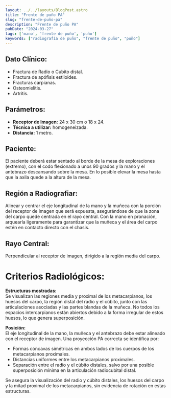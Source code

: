 ```yaml
---
layout: ../../layouts/BlogPost.astro
title: "Frente de puño PA"
slug: "frente-de-puño-pa"
description: "Frente de puño PA"
pubDate: "2024-03-27"
tags: ['mano', 'frente de puño', 'puño']
keywords: ["radiografía de puño", "frente de puño", "puño"]
---
```


<h2 id="dato-cl-nico-">Dato Clínico:</h2>
<ul>
<li>Fractura de Radio o Cubito distal.</li>
<li>Fractura de apófisis estiloides.</li>
<li>Fracturas carpianas.</li>
<li>Osteomielitis.</li>
<li>Artritis. </li>
</ul>
<h2 id="par-metros-">Parámetros:</h2>
<ul>
<li><strong>Receptor de Imagen:</strong> 24 x 30 cm o 18 x 24.</li>
<li><strong>Técnica a utilizar:</strong> homogeneizada.</li>
<li><strong>Distancia:</strong> 1 metro.</li>
</ul>
<h2 id="paciente-">Paciente:</h2>
<p>El paciente deberá estar sentado al borde de la mesa de exploraciones (extremo), con el codo flexionado a unos 90 grados y la mano y el antebrazo descansando sobre la mesa. En lo posible elevar la mesa hasta que la axila quede a la altura de la mesa.</p>
<h2 id="regi-n-a-radiografiar-">Región a Radiografiar:</h2>
<p>Alinear y centrar el eje longitudinal de la mano y la muñeca con la porción del receptor de imagen que será expuesta, asegurándose de que la zona del carpo quede centrada en el rayo central. Con la mano en pronación, arquearla ligeramente para garantizar que la muñeca y el área del carpo estén en contacto directo con el chasis.</p>
<h2 id="rayo-central-">Rayo Central:</h2>
<p>Perpendicular al receptor de imagen, dirigido a la región media del carpo.</p>
<h1 id="criterios-radiol-gicos-">Criterios Radiológicos:</h1>
<p><strong>Estructuras mostradas:</strong><br>Se visualizan las regiones media y proximal de los metacarpianos, los huesos del carpo, la región distal del radio y el cúbito, junto con las articulaciones asociadas y las partes blandas de la muñeca. No todos los espacios intercarpianos están abiertos debido a la forma irregular de estos huesos, lo que genera superposición.</p>
<p><strong>Posición:</strong><br>El eje longitudinal de la mano, la muñeca y el antebrazo debe estar alineado con el receptor de imagen. Una proyección PA correcta se identifica por:</p>
<ul>
<li>Formas cóncavas simétricas en ambos lados de los cuerpos de los metacarpianos proximales.</li>
<li>Distancias uniformes entre los metacarpianos proximales.</li>
<li>Separación entre el radio y el cúbito distales, salvo por una posible superposición mínima en la articulación radiocubital distal.</li>
</ul>
<p>Se asegura la visualización del radio y cúbito distales, los huesos del carpo y la mitad proximal de los metacarpianos, sin evidencia de rotación en estas estructuras.</p>

